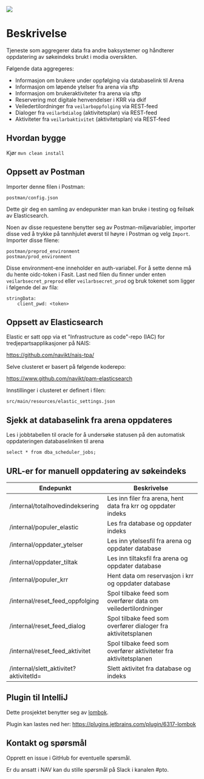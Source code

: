 ![](https://github.com/navikt/veilarbportefolje/workflows/Build,%20push%20and%20deploy/badge.svg)

# Beskrivelse

Tjeneste som aggregerer data fra andre baksystemer og håndterer oppdatering av søkeindeks brukt i modia oversikten.

Følgende data aggregeres:
* Informasjon om brukere under oppfølging via databaselink til Arena
* Informasjon om løpende ytelser fra arena via sftp
* Informasjon om brukeraktiviteter fra arena via sftp
* Reservering mot digitale henvendelser i KRR via dkif
* Veiledertilordninger fra `veilarboppfolging` via REST-feed
* Dialoger fra `veilarbdialog` (aktivitetsplan) via REST-feed
* Aktiviteter fra `veilarbaktivitet` (aktivitetsplan) via REST-feed

## Hvordan bygge

Kjør `mvn clean install`

## Oppsett av Postman
Importer denne filen i Postman:
```
postman/config.json
``` 
Dette gir deg en samling av endepunkter man kan bruke i testing og feilsøk av
Elasticsearch. 

Noen av disse requestene benytter seg av Postman-miljøvariabler, importer disse ved å trykke på tannhjulet øverst til
høyre i Postman og velg `Import`. Importer disse filene: 
```
postman/preprod_environment
postman/prod_environment
``` 

Disse environment-ene inneholder en auth-variabel. For å sette denne må du hente oidc-token i Fasit. Last ned filen du finner under enten `veilarbsecret_preprod` eller
`veilarbsecret_prod` og bruk tokenet som ligger i følgende del av fila:


```
stringData:
    client_pwd: <token>
```

## Oppsett av Elasticsearch
Elastic er satt opp via et "Infrastructure as code"-repo (IAC) for tredjepartsapplikasjoner på NAIS:

https://github.com/navikt/nais-tpa/

Selve clusteret er basert på følgende koderepo:

https://www.github.com/navikt/pam-elasticsearch

Innstillinger i clusteret er definert i filen:


```
src/main/resources/elastic_settings.json
```

## Sjekk at databaselink fra arena oppdateres

Les i jobbtabellen til oracle for å undersøke statusen på den automatisk oppdateringen databaselinken til arena 
```
select * from dba_scheduler_jobs;
```
## URL-er for manuell oppdatering av søkeindeks

| Endepunkt                                             | Beskrivelse                                                      |      
| ------------------------------------------------------| -----------------------------------------------------------------|
| /internal/totalhovedindeksering                       | Les inn filer fra arena, hent data fra krr og oppdater indeks    |
| /internal/populer_elastic                             | Les fra database og oppdater indeks                              |
| /internal/oppdater_ytelser                            | Les inn ytelsesfil fra arena og oppdater database                |
| /internal/oppdater_tiltak                             | Les inn tiltaksfil fra arena og oppdater database                |
| /internal/populer_krr                                 | Hent data om reservasjon i krr og oppdater database              |
| /internal/reset_feed_oppfolging                       | Spol tilbake feed som overfører data om veiledertilordninger     |
| /internal/reset_feed_dialog                           | Spol tilbake feed som overfører dialoger fra aktivitetsplanen    |
| /internal/reset_feed_aktivitet                        | Spol tilbake feed som overfører aktiviteter fra aktivitetsplanen |
| /internal/slett_aktivitet?aktivitetId=<id>            | Slett aktivitet fra database og indeks                            |


## Plugin til IntelliJ
Dette prosjektet benytter seg av [lombok](https://projectlombok.org).

Plugin kan lastes ned her: https://plugins.jetbrains.com/plugin/6317-lombok

## Kontakt og spørsmål
Opprett en issue i GitHub for eventuelle spørsmål.

Er du ansatt i NAV kan du stille spørsmål på Slack i kanalen #pto.
